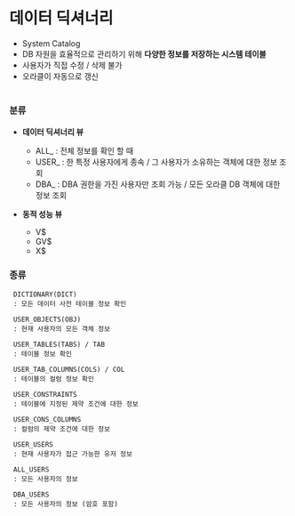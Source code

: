# 데이터 딕셔너리 
  
 - System Catalog
 - DB 자원을 효율적으로 관리하기 위해 **다양한 정보를 저장하는 시스템 테이블**
 - 사용자가 직접 수정 / 삭제 불가 
 - 오라클이 자동으로 갱신 
# 
### 분류  
   - **데이터 딕셔너리 뷰**  
   
     - ALL_  : 전체 정보를 확인 할 때 
	  - USER_ : 한 특정 사용자에게 종속 / 그 사용자가 소유하는 객체에 대한 정보 조회
	  - DBA_  : DBA 권한을 가진 사용자만 조회 가능 / 모든 오라클 DB 객체에 대한 정보 조회
    
   - **동적 성능 뷰** 
   
     - V$    
     - GV$
	  - X$ 
     
### 종류 
  
     DICTIONARY(DICT) 
     : 모든 데이터 사전 테이블 정보 확인 
     
	 USER_OBJECTS(OBJ) 
	 : 현재 사용자의 모든 객체 정보 
	 
 	 USER_TABLES(TABS) / TAB	
	 : 테이블 정보 확인
	 
	 USER_TAB_COLUMNS(COLS) / COL 
	 : 테이블의 컬럼 정보 확인 
	 
	 USER_CONSTRAINTS 
	 : 테이블에 지정된 제약 조건에 대한 정보 
	 
     USER_CONS_COLUMNS 
     : 컬럼의 제약 조건에 대한 정보 
     
	 USER_USERS 
	 : 현재 사용자가 접근 가능한 유저 정보
	 
	 ALL_USERS 
	 : 모든 사용자의 정보 
	 
	 DBA_USERS 
	 : 모든 사용자의 정보 (암호 포함) 	
